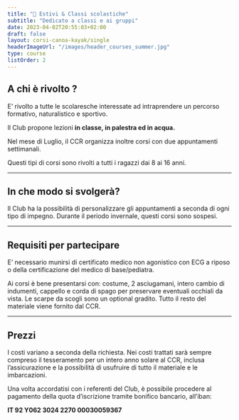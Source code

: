 ```yaml
---
title: "🏫 Estivi & Classi scolastiche"
subtitle: "Dedicato a classi e ai gruppi"
date: 2023-04-02T20:55:03+02:00
draft: false
layout: corsi-canoa-kayak/single
headerImageUrl: "/images/header_courses_summer.jpg"
type: course
listOrder: 2
---
```


## A chi è rivolto ?
E’ rivolto a tutte le scolaresche interessate ad intraprendere un percorso formativo, naturalistico e sportivo.

Il Club propone lezioni **in classe, in palestra ed in acqua.**

Nel mese di Luglio, il CCR organizza inoltre corsi con due appuntamenti settimanali.

Questi tipi di corsi sono rivolti a tutti i ragazzi dai 8 ai 16 anni.

---

## In che modo si svolgerà?
Il Club ha la possibilità di personalizzare gli appuntamenti a seconda di ogni tipo di impegno. Durante il periodo invernale, questi corsi sono sospesi.

---

## Requisiti per partecipare
E’ necessario munirsi di certificato medico non agonistico con ECG a riposo o della certificazione del medico di base/pediatra.

Ai corsi è bene presentarsi con: costume, 2 asciugamani, intero cambio di indumenti, cappello e corda di spago per preservare eventuali occhiali da vista. Le scarpe da scogli sono un optional gradito.
Tutto il resto del materiale viene fornito dal CCR.

---

## Prezzi

I costi variano a seconda della richiesta.
Nei costi trattati sarà sempre compreso il tesseramento per un intero anno solare al CCR, inclusa l’assicurazione e la possibilità di usufruire di tutto il materiale e le imbarcazioni.

Una volta accordatisi con i referenti del Club, è possibile procedere al pagamento della quota d’iscrizione tramite bonifico bancario, all’iban:

**IT 92 Y062 3024 2270 00030059367**